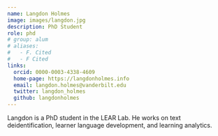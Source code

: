 ```yaml
---
name: Langdon Holmes
image: images/langdon.jpg
description: PhD Student
role: phd
# group: alum
# aliases:
#   - F. Cited
#   - F Cited
links:
  orcid: 0000-0003-4338-4609
  home-page: https://langdonholmes.info
  email: langdon.holmes@vanderbilt.edu
  twitter: langdon_holmes
  github: langdonholmes
---
```


Langdon is a PhD student in the LEAR Lab. He works on text deidentification, learner language development, and learning analytics.
